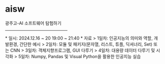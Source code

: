 # aisw
광주고-AI 소프트웨어 탐험하기
<hr width=40%/>  
* 일시: 2024.12.16 ~ 20 19:00 ~ 21:40
* 자료
  > 1일차: 인공지능의 의미와 역할, 개발환경, 간단한 예시  
  > 2일차: 모듈 및 패키지(문자열, 리스트, 튜플, 딕셔너리, Set) 또는 CNN  
  > 3일차: 객체지향프로그램, GUI 다루기  
  > 4일차: 대용량 데이터 다루기 및 시각화  
  > 5일차: Numpy, Pandas 및 Visual Python을 활용한 인공지능 실습  
